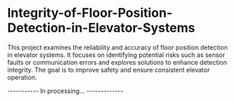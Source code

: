 # Integrity-of-Floor-Position-Detection-in-Elevator-Systems
This project examines the reliability and accuracy of floor position detection in elevator systems.   It focuses on identifying potential risks such as sensor faults or communication errors and explores solutions to enhance detection integrity.   The goal is to improve safety and ensure consistent elevator operation.

----------- In processing... -------------
